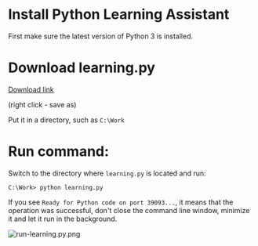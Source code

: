 # Install Python Learning Assistant

First make sure the latest version of Python 3 is installed.

# Download learning.py

[Download link](https://raw.githubusercontent.com/michaelliao/learn-python3/master/teach/learning.py)

(right click - save as)

Put it in a directory, such as `C:\Work`

# Run command:

Switch to the directory where `learning.py` is located and run:

```
C:\Work> python learning.py
```

If you see `Ready for Python code on port 39093...`, it means that the operation was successful, don't close the command line window, minimize it and let it run in the background.

![run-learning.py.png](https://raw.githubusercontent.com/michaelliao/learn-python3/master/teach/run-learning.py.png)
